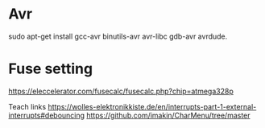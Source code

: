 # Avr
sudo apt-get install gcc-avr binutils-avr avr-libc gdb-avr avrdude.
# Fuse setting 
https://eleccelerator.com/fusecalc/fusecalc.php?chip=atmega328p 

Teach links
https://wolles-elektronikkiste.de/en/interrupts-part-1-external-interrupts#debouncing 
https://github.com/imakin/CharMenu/tree/master 

